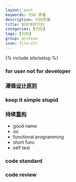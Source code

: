 ```yaml
---
layout: post
keywords: 代码 质量
description: 代码质量
title: 如何写好代码
categories: [代码]
tags: [代码]
group: archive
icon: file-alt
---
```

{% include site/setup %}

### for user not for developer ###

### 遵循[设计原则](/代码/2013/12/17/design_principle) ###

### keep it simple stupid ###

### 持续[重构](/代码/2013/12/18/restructure_principle) ###
- good name
- oo
- functional programming
- short func
- self test

### code standard ###


### code review ###


